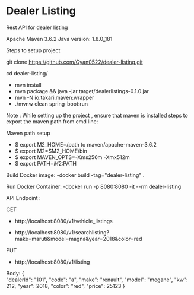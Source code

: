 # Dealer Listing
Rest API for dealer listing


Apache Maven 3.6.2 
Java version: 1.8.0_181

Steps to setup project

git clone https://github.com/Gyan0522/dealer-listing.git

cd dealer-listing/

- mvn install
- mvn package && java -jar target/dealerlistings-0.1.0.jar
- mvn -N io.takari:maven:wrapper
- ./mvnw clean spring-boot:run

Note : While setting up the project , ensure that maven is installed steps to export the maven path from cmd line:

Maven path setup 
- $ export M2_HOME=/path to maven/apache-maven-3.6.2 
- $ export M2=$M2_HOME/bin 
- $ export MAVEN_OPTS=-Xms256m -Xmx512m 
- $ export PATH=$M2:$PATH

Build Docker image:
-docker build -tag="dealer-listing" .

Run Docker Container:
-docker run -p 8080:8080 -it --rm dealer-listing


API Endpoint :

GET

- http://localhost:8080/v1/vehicle_listings

- http://localhost:8080/v1/searchlisting?make=maruti&model=magna&year=2018&color=red

PUT

 - http://localhost:8080/v1/listing

Body: 
    {  
        "dealerId": "101",
        "code": "a",
        "make": "renault",
        "model": "megane",
        "kw": 212,
        "year": 2018,
        "color": "red",
        "price": 25123
    }
